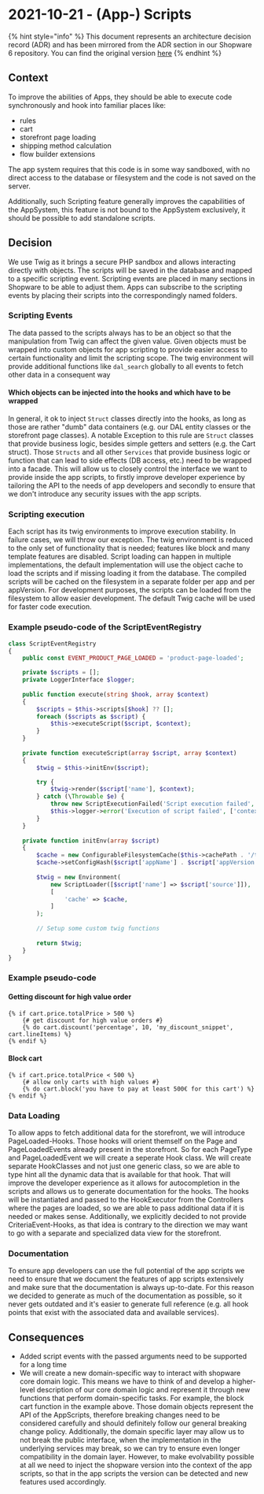 # 2021-10-21 - (App-) Scripts

{% hint style="info" %}
This document represents an architecture decision record (ADR) and has been mirrored from the ADR section in our Shopware 6 repository.
You can find the original version [here](https://github.com/shopware/platform/blob/trunk/adr/app/2021-10-21-app-scripting.md)
{% endhint %}

## Context

To improve the abilities of Apps, they should be able to execute code synchronously and hook into familiar places like:

- rules
- cart
- storefront page loading
- shipping method calculation
- flow builder extensions

The app system requires that this code is in some way sandboxed, with no direct access to the database or filesystem and the code is not saved on the server.

Additionally, such Scripting feature generally improves the capabilities of the AppSystem, this feature is not bound to the AppSystem exclusively, it should be possible to add standalone scripts.

## Decision

We use Twig as it brings a secure PHP sandbox and allows interacting directly with objects. The scripts will be saved in the database and mapped to a specific scripting event. 
Scripting events are placed in many sections in Shopware to be able to adjust them. Apps can subscribe to the scripting events by placing their scripts into the correspondingly named folders.

### Scripting Events

The data passed to the scripts always has to be an object so that the manipulation from Twig can affect the given value. 
Given objects must be wrapped into custom objects for app scripting to provide easier access to certain functionality and limit the scripting scope. 
The twig environment will provide additional functions like `dal_search` globally to all events to fetch other data in a consequent way

#### Which objects can be injected into the hooks and which have to be wrapped

In general, it ok to inject `Struct` classes directly into the hooks, as long as those are rather "dumb" data containers (e.g. our DAL entity classes or the storefront page classes).
A notable Exception to this rule are `Struct` classes that provide business logic, besides simple getters and setters (e.g. the Cart struct).
Those `Structs` and all other `Services` that provide business logic or function that can lead to side effects (DB access, etc.) need to be wrapped into a facade.
This will allow us to closely control the interface we want to provide inside the app scripts, to firstly improve developer experience by tailoring the API to the needs of app developers and secondly to ensure that we don't introduce any security issues with the app scripts.

### Scripting execution

Each script has its twig environments to improve execution stability. In failure cases, we will throw our exception. 
The twig environment is reduced to the only set of functionality that is needed; features like block and many template features are disabled.
Script loading can happen in multiple implementations, the default implementation will use the object cache to load the scripts and if missing loading it from the database.
The compiled scripts will be cached on the filesystem in a separate folder per app and per appVersion. 
For development purposes, the scripts can be loaded from the filesystem to allow easier development. The default Twig cache will be used for faster code execution.

### Example pseudo-code of the ScriptEventRegistry

```php
class ScriptEventRegistry
{
    public const EVENT_PRODUCT_PAGE_LOADED = 'product-page-loaded';

    private $scripts = [];
    private LoggerInterface $logger;
    
    public function execute(string $hook, array $context)
    {
        $scripts = $this->scripts[$hook] ?? [];
        foreach ($scripts as $script) {
            $this->executeScript($script, $context);
        }
    }
    
    private function executeScript(array $script, array $context) 
    {
        $twig = $this->initEnv($script);

        try {
            $twig->render($script['name'], $context);
        } catch (\Throwable $e) {
            throw new ScriptExecutionFailed('Script execution failed', $e);
            $this->logger->error('Execution of script failed', ['context' => $context, 'error' => $e]));
        }
    }
    
    private function initEnv(array $script) 
    {
        $cache = new ConfigurableFilesystemCache($this->cachePath . '/twig/scripts');
        $cache->setConfigHash($script['appName'] . $script['appVersion']);
        
        $twig = new Environment(
            new ScriptLoader([$script['name'] => $script['source']]),
            [
                'cache' => $cache,
            ]
        );
        
        // Setup some custom twig functions
        
        return $twig;
    }
}
```

### Example pseudo-code

#### Getting discount for high value order

```twig
{% if cart.price.totalPrice > 500 %}
    {# get discount for high value orders #}
    {% do cart.discount('percentage', 10, 'my_discount_snippet', cart.lineItems) %}
{% endif %}
```

#### Block cart

```twig
{% if cart.price.totalPrice < 500 %}
    {# allow only carts with high values #}
    {% do cart.block('you have to pay at least 500€ for this cart') %}
{% endif %}
```

### Data Loading

To allow apps to fetch additional data for the storefront, we will introduce PageLoaded-Hooks.
Those hooks will orient themself on the Page and PageLoadedEvents already present in the storefront. So for each PageType and PageLoadedEvent we will create a seperate Hook class.
We will create separate HookClasses and not just one generic class, so we are able to type hint all the dynamic data that is available for that hook. That will improve the developer experience as it allows for autocompletion in the scripts and allows us to generate documentation for the hooks.
The hooks will be instantiated and passed to the HookExecutor from the Controllers where the pages are loaded, so we are able to pass additional data if it is needed or makes sense.
Additionally, we explicitly decided to not provide CriteriaEvent-Hooks, as that idea is contrary to the direction we may want to go with a separate and specialized data view for the storefront.

### Documentation

To ensure app developers can use the full potential of the app scripts we need to ensure that we document the features of app scripts extensively and make sure that the documentation is always up-to-date.
For this reason we decided to generate as much of the documentation as possible, so it never gets outdated and it's easier to generate full reference (e.g. all hook points that exist with the associated data and available services).

## Consequences

- Added script events with the passed arguments need to be supported for a long time
- We will create a new domain-specific way to interact with shopware core domain logic. This means we have to think of and develop a higher-level description of our core domain logic and represent it through new
functions that perform domain-specific tasks. For example, the block cart function in the example above. Those domain objects represent the API of the AppScripts, therefore breaking changes need to be considered carefully and should definitely follow our general breaking change policy. 
Additionally, the domain specific layer may allow us to not break the public interface, when the implementation in the underlying services may break, so we can try to ensure even longer compatibility in the domain layer.
However, to make evolvability possible at all we need to inject the shopware version into the context of the app scripts, so that in the app scripts the version can be detected and new features used accordingly.
